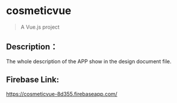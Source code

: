 # cosmeticvue

> A Vue.js project

## Description：

The whole description of the APP show in the design document file.

## Firebase Link: 

https://cosmeticvue-8d355.firebaseapp.com/




